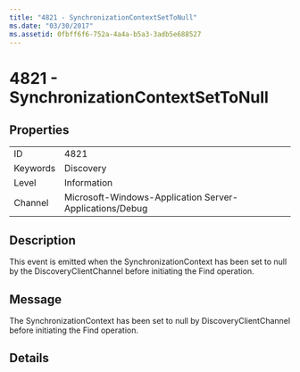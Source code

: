```yaml
---
title: "4821 - SynchronizationContextSetToNull"
ms.date: "03/30/2017"
ms.assetid: 0fbff6f6-752a-4a4a-b5a3-3adb5e688527
---
```

# 4821 - SynchronizationContextSetToNull
## Properties  


|||  
|-|-|  
|ID|4821|  
|Keywords|Discovery|  
|Level|Information|  
|Channel|Microsoft-Windows-Application Server-Applications/Debug|  

## Description  
 This event is emitted when the SynchronizationContext has been set to null by the DiscoveryClientChannel before initiating the Find operation.  

## Message  
 The SynchronizationContext has been set to null by DiscoveryClientChannel before initiating the Find operation.  

## Details
